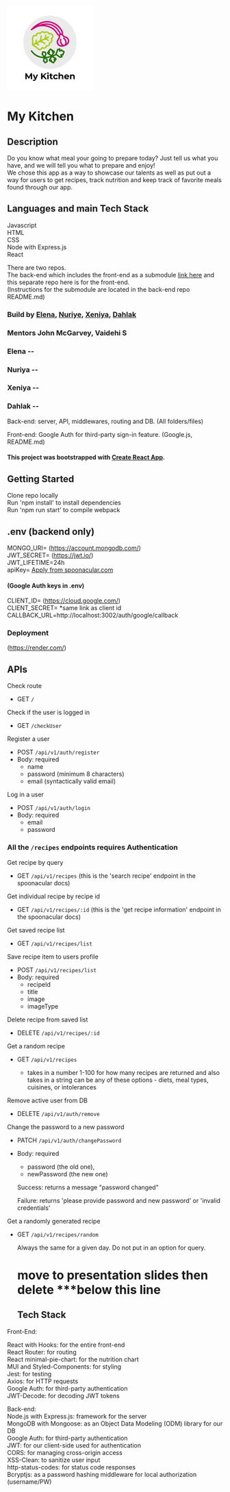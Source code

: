 ![alt text](/public/MyKitchenLogo.png)

# My Kitchen

## Description

Do you know what meal your going to prepare today? Just tell us what you have, and we will tell you what to prepare and enjoy!  
We chose this app as a way to showcase our talents as well as put out a way for users to get recipes, track nutrition and keep track of favorite meals found through our app.

## Languages and main Tech Stack   
Javascript   
HTML   
CSS    
Node with Express.js   
React   

There are two repos.    
The back-end which includes the front-end as a submodule [link here](https://github.com/Code-the-Dream-School/MyKitchenApp-back) and this separate repo here is for the front-end.    
(Instructions for the submodule are located in the back-end repo README.md)    

### Build by [Elena](https://github.com/elenamagay), [Nuriye](https://github.com/nuriyealp), [Xeniya](https://github.com/XeniyaDob), [Dahlak](https://github.com/Dahlak76)

### Mentors John McGarvey, Vaidehi S
### Elena --


### Nuriya --


### Xeniya --


### Dahlak -- 

Back-end: server, API, middlewares, routing and DB. (All folders/files)  

Front-end: Google Auth for third-party sign-in feature. (Google.js, README.md)  

#### This project was bootstrapped with [Create React App](https://github.com/facebook/create-react-app).
  
## Getting Started  
Clone repo locally    
Run 'npm install' to install dependencies   
Run 'npm run start' to compile webpack  

## .env (backend only)   
MONGO_URI=  (https://account.mongodb.com/)    
JWT_SECRET=  (https://jwt.io/)   
JWT_LIFETIME=24h    
apiKey= [Apply from spoonacular.com](https://spoonacular.com/food-api)    
#### (Google Auth keys in .env)      
CLIENT_ID=  (https://cloud.google.com/)    
CLIENT_SECRET= *same link as client id      
CALLBACK_URL=http://localhost:3002/auth/google/callback     

### Deployment    
(https://render.com/)    

## APIs

Check route

- GET `/`

Check if the user is logged in

- GET `/checkUser`

Register a user

- POST `/api/v1/auth/register`
- Body: required
  - name
  - password (minimum 8 characters)
  - email (syntactically valid email)

Log in a user

- POST `/api/v1/auth/login`
- Body: required
  - email
  - password

### All the `/recipes` endpoints requires Authentication

Get recipe by query

- GET `/api/v1/recipes`
  (this is the 'search recipe' endpoint in the spoonacular docs)

Get individual recipe by recipe id

- GET `/api/v1/recipes/:id`
  (this is the 'get recipe information' endpoint in the spoonacular docs)

Get saved recipe list

- GET `/api/v1/recipes/list`

Save recipe item to users profile

- POST `/api/v1/recipes/list`
- Body: required
  - recipeId
  - title
  - image
  - imageType

Delete recipe from saved list

- DELETE `/api/v1/recipes/:id`

Get a random recipe

- GET `/api/v1/recipes`

  - takes in a number 1-100 for how many recipes are returned and also takes in a string
    can be any of these options - diets, meal types, cuisines, or intolerances

Remove active user from DB

- DELETE `/api/v1/auth/remove`

Change the password to a new password

- PATCH `/api/v1/auth/changePassword`
- Body: required

  - password (the old one),
  - newPassword (the new one)

  Success: returns a message "password changed"

  Failure: returns 'please provide password and new password' or 'invalid credentials'

Get a randomly generated recipe

- GET `/api/v1/recipes/random`

  Always the same for a given day. Do not put in an option for query.  


  # move to presentation slides then delete ***below this line 

  ## Tech Stack
Front-End: 

  React with Hooks: for the entire front-end       
  React Router: for routing      
  React minimal-pie-chart: for the nutrition chart      
  MUI and Styled-Components: for styling     
  Jest: for testing     
  Axios: for HTTP requests    
  Google Auth: for third-party authentication     
  JWT-Decode: for decoding JWT tokens     



Back-end:   
  Node.js with Express.js: framework for the server     
  MongoDB with Mongoose: as an Object Data Modeling (ODM) library for our DB     
  Google Auth: for third-party authentication     
  JWT: for our client-side used for authentication     
  CORS: for managing cross-origin access     
  XSS-Clean: to sanitize user input     
  http-status-codes: for status code responses     
  Bcryptjs: as a password hashing middleware for local authorization (username/PW) 
